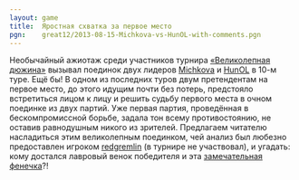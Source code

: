 ```yaml
---
layout: game
title:  Яростная схватка за первое место
pgn:    great12/2013-08-15-Michkova-vs-HunOL-with-comments.pgn
---
```


Необычайный ажиотаж среди участников турнира [«Великолепная дюжина»](http://www.linux.org.ru/forum/talks/9088834) вызывал поединок двух лидеров [Michkova](http://www.linux.org.ru/people/Michkova/profile) и [HunOL](http://www.linux.org.ru/people/HunOL/profile) в 10-м туре. Ещё бы! В одном из последних туров двум претендентам на первое место, до этого идущим почти без потерь, предстояло встретиться лицом к лицу и решить судьбу первого места в очном поединке из двух партий. Уже первая партия, проведённая в бескомпромиссной борьбе, задала тон всему противостоянию, не оставив равнодушным никого из зрителей. Предлагаем читателю насладиться этим великолепным поединком, чей анализ был любезно предоставлен игроком [redgremlin](http://www.linux.org.ru/people/redgremlin/profile) (в турнире не участвовал), и угадать: кому достался лавровый венок победителя и эта [замечательная фенечка](http://cs419516.vk.me/v419516869/4aa8/qPyRY0R-Qqc.jpg)?!

<!-- paste your PGN below and make sure you dont specify an external
source with SetPgnUrl() -->
<form style="display:none;">
  <textarea id="pgnText" style="display:none;">
    {% include pgns/great12/Michkova-HunOL.pgn %}
  </textarea>
</form>

